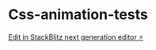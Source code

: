# Css-animation-tests

[Edit in StackBlitz next generation editor ⚡️](https://stackblitz.com/~/github.com/Advokatten/Css-animation-tests)